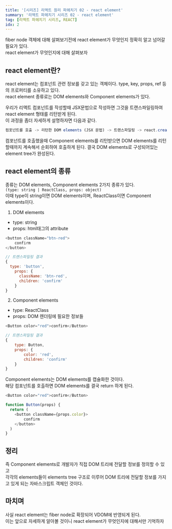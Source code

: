 ```yaml
---
title: '[시리즈] 리액트 원리 파헤치기 02 - react element'
summary: '리액트 파헤치기 시리즈 02 - react element'
tag: [리액트 파헤치기 시리즈, REACT]
idx: 2
---
```


fiber node 객체에 대해 살펴보기전에 react element가 무엇인지 정확히 알고 넘어갈 필요가 있다.  
react element가 무엇인지에 대해 살펴보자

## react element란?
react element는 컴포넌트 관련 정보를 갖고 있는 객체이다. type, key, props, ref 등의 프로퍼티를 소유하고 있다.  
react element 종류로는 DOM elements와 Component elements가 있다.  

우리가 리액트 컴포넌트를 작성할때 JSX문법으로 작성하면 그것을 트랜스파일링하여 react element 형태를 리턴받게 된다.  
이 과정을 좀더 자세하게 설명하자면 다음과 같다.  

```javascript
컴포넌트를 호출 -> 리턴한 DOM elements (JSX 문법) -> 트랜스파일링 -> react.createElement()를 호출 -> react element를 리턴받음
```

컴포넌트를 호출했을때 Component elements를 리턴받으면 DOM elements를 리턴할때까지 계속해서 순회하여 호출하게 된다. 결국 DOM elements로 구성되어있는 element tree가 완성된다. 

## react element의 종류
종류는 DOM elements, Component elements 2가지 종류가 있다.    
`(type: string | ReactClass, props: object)`  
이때 type이 string이면 DOM elements이며, ReactClass이면 Component elements이다.

1. DOM elements
- type: string
- props: html태그의 attribute
```javascript
<button className="btn-red">
    confirm
</button>

// 트랜스파일링 결과
{
  type: 'button',
    props: {
      className: 'btn-red',
      children: 'confirm'
    }
}
```

2. Component elements
- type: ReactClass
- props: DOM 렌더링에 필요한 정보들
```javascript
<Button color="red">confirm</Button>

// 트랜스파일링 결과
{
    type: Button,
    props: {
        color: 'red',
        children: 'confirm'
    }
}
```

Component elements는 DOM elements를 캡슐화한 것이다.  
해당 컴포넌트를 호출하면 DOM elements를 결국 return 하게 된다.  

```javascript
<Button color="red">confirm</Button>

function Button(props) {
  return (
	<button className={props.color}>
		confirm
	</button>
  )
}
```

## 정리
즉 Component elements로 개발자가 직접 DOM 트리에 전달할 정보를 정의할 수 있고   
각각의 elements들이 elements tree 구조로 이루어 DOM 트리에 전달할 정보를 가지고 있게 되는 자바스크립트 객체인 것이다.

## 마치며
사실 react element는 fiber node로 확장되어 VDOM에 반영되게 된다.  
이는 앞으로 자세하게 알아볼 것이니 react element가 무엇인지에 대해서만 기억하자
